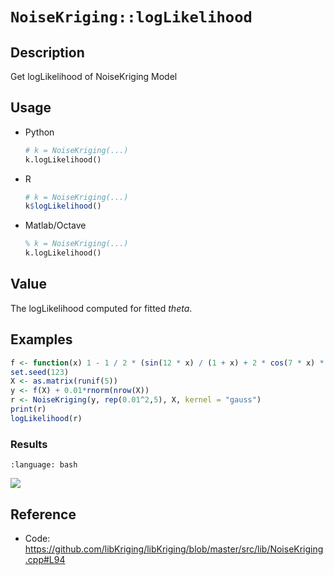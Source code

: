 # `NoiseKriging::logLikelihood`


## Description

Get logLikelihood of NoiseKriging Model


## Usage

* Python
    ```python
    # k = NoiseKriging(...)
    k.logLikelihood()
    ```
* R
    ```r
    # k = NoiseKriging(...)
    k$logLikelihood()
    ```
* Matlab/Octave
    ```octave
    % k = NoiseKriging(...)
    k.logLikelihood()
    ```


## Value

The logLikelihood computed for fitted
  $theta$.


## Examples

```r
f <- function(x) 1 - 1 / 2 * (sin(12 * x) / (1 + x) + 2 * cos(7 * x) * x^5 + 0.7)
set.seed(123)
X <- as.matrix(runif(5))
y <- f(X) + 0.01*rnorm(nrow(X))
r <- NoiseKriging(y, rep(0.01^2,5), X, kernel = "gauss")
print(r)
logLikelihood(r)
```

### Results
```{literalinclude} ../examples/logLikelihood.NoiseKriging.md.Rout
:language: bash
```
![](../examples/logLikelihood.NoiseKriging.md.png)


## Reference

* Code: <https://github.com/libKriging/libKriging/blob/master/src/lib/NoiseKriging.cpp#L94>
